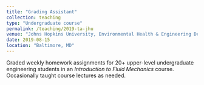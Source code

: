 ```yaml
---
title: "Grading Assistant"
collection: teaching
type: "Undergraduate course"
permalink: /teaching/2019-ta-jhu
venue: "Johns Hopkins University, Environmental Health & Engineering Department"
date: 2019-08-15
location: "Baltimore, MD"
---
```


Graded weekly homework assignments for 20+ upper-level undergraduate engineering students in an *Introduction to Fluid Mechanics* course. Occasionally taught course lectures as needed.

<!-- Heading 1 -->
<!-- ====== -->
<!--  -->
<!-- Heading 2 -->
<!-- ====== -->
<!--  -->
<!-- Heading 3 -->
<!-- ====== -->
<!--  -->

